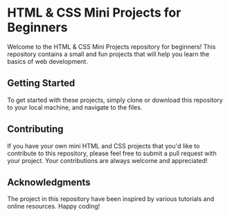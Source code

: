 # HTML & CSS Mini Projects for Beginners

Welcome to the HTML & CSS Mini Projects repository for beginners! This repository contains a small and fun projects that will help you learn the basics of web development.

## Getting Started
To get started with these projects, simply clone or download this repository to your local machine, and navigate to the files. 

## Contributing
If you have your own mini HTML and CSS projects that you'd like to contribute to this repository, please feel free to submit a pull request with your project. Your contributions are always welcome and appreciated!

## Acknowledgments
The project in this repository have been inspired by various tutorials and online resources.
Happy coding!
